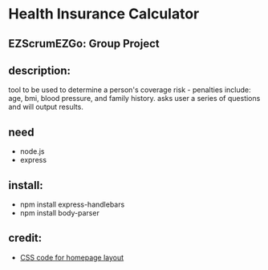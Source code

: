 # Health Insurance Calculator
## EZScrumEZGo: Group Project

## description:
tool to be used to determine a person's coverage risk - penalties include: age, bmi, blood pressure, and family history. asks user a series of questions and will output results.

## need
- node.js
- express

## install: 
- npm install express-handlebars
- npm install body-parser

## credit:
- [CSS code for homepage layout](https://codepen.io/ainalem/pen/GRqPwoz)
